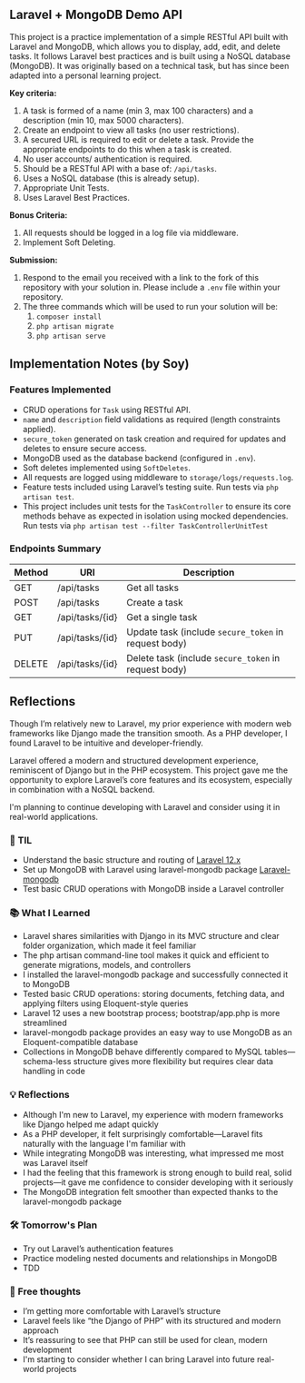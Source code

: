## Laravel + MongoDB Demo API

This project is a practice implementation of a simple RESTful API built with Laravel and MongoDB, which allows you to display, add, edit, and delete tasks. It follows Laravel best practices and is built using a NoSQL database (MongoDB).
It was originally based on a technical task, but has since been adapted into a personal learning project.

**Key criteria:**

1. A task is formed of a name (min 3, max 100 characters) and a description (min 10, max 5000 characters).
2. Create an endpoint to view all tasks (no user restrictions).
3. A secured URL is required to edit or delete a task. Provide the appropriate endpoints to do this when a task is created.
4. No user accounts/ authentication is required.
5. Should be a RESTful API with a base of: `/api/tasks`.
6. Uses a NoSQL database (this is already setup).
7. Appropriate Unit Tests.
8. Uses Laravel Best Practices.

**Bonus Criteria:**

1. All requests should be logged in a log file via middleware.
2. Implement Soft Deleting.

**Submission:**

1. Respond to the email you received with a link to the fork of this repository with your solution in. Please include a `.env` file within your repository.
2. The three commands which will be used to run your solution will be:
    1. `composer install`
    2. `php artisan migrate`
    3. `php artisan serve`

## Implementation Notes (by Soy)

### Features Implemented

-   CRUD operations for `Task` using RESTful API.
-   `name` and `description` field validations as required (length constraints applied).
-   `secure_token` generated on task creation and required for updates and deletes to ensure secure access.
-   MongoDB used as the database backend (configured in `.env`).
-   Soft deletes implemented using `SoftDeletes`.
-   All requests are logged using middleware to `storage/logs/requests.log`.
-   Feature tests included using Laravel’s testing suite. Run tests via `php artisan test`.
-   This project includes unit tests for the `TaskController` to ensure its core methods behave as expected in isolation using mocked dependencies. Run tests via `php artisan test --filter TaskControllerUnitTest`

### Endpoints Summary

| Method | URI             | Description                                          |
| ------ | --------------- | ---------------------------------------------------- |
| GET    | /api/tasks      | Get all tasks                                        |
| POST   | /api/tasks      | Create a task                                        |
| GET    | /api/tasks/{id} | Get a single task                                    |
| PUT    | /api/tasks/{id} | Update task (include `secure_token` in request body) |
| DELETE | /api/tasks/{id} | Delete task (include `secure_token` in request body) |

## Reflections

Though I’m relatively new to Laravel, my prior experience with modern web frameworks like Django made the transition smooth. As a PHP developer, I found Laravel to be intuitive and developer-friendly.

Laravel offered a modern and structured development experience, reminiscent of Django but in the PHP ecosystem. This project gave me the opportunity to explore Laravel’s core features and its ecosystem, especially in combination with a NoSQL backend.

I'm planning to continue developing with Laravel and consider using it in real-world applications.

### 🎯 TIL

-   Understand the basic structure and routing of [Laravel 12.x](https://laravel.com/docs/12.x)
-   Set up MongoDB with Laravel using laravel-mongodb package [Laravel-mongodb](https://www.mongodb.com/ko-kr/docs/drivers/php/laravel-mongodb/current/quick-start/view-data/)
-   Test basic CRUD operations with MongoDB inside a Laravel controller

### 📚 What I Learned

-   Laravel shares similarities with Django in its MVC structure and clear folder organization, which made it feel familiar
-   The php artisan command-line tool makes it quick and efficient to generate migrations, models, and controllers
-   I installed the laravel-mongodb package and successfully connected it to MongoDB
-   Tested basic CRUD operations: storing documents, fetching data, and applying filters using Eloquent-style queries
-   Laravel 12 uses a new bootstrap process; bootstrap/app.php is more streamlined
-   laravel-mongodb package provides an easy way to use MongoDB as an Eloquent-compatible database
-   Collections in MongoDB behave differently compared to MySQL tables—schema-less structure gives more flexibility but requires clear data handling in code

### 💡 Reflections

-   Although I'm new to Laravel, my experience with modern frameworks like Django helped me adapt quickly
-   As a PHP developer, it felt surprisingly comfortable—Laravel fits naturally with the language I'm familiar with
-   While integrating MongoDB was interesting, what impressed me most was Laravel itself
-   I had the feeling that this framework is strong enough to build real, solid projects—it gave me confidence to consider developing with it seriously
-   The MongoDB integration felt smoother than expected thanks to the laravel-mongodb package

### 🛠 Tomorrow's Plan

-   Try out Laravel’s authentication features
-   Practice modeling nested documents and relationships in MongoDB
-   TDD

### 🧠 Free thoughts

-   I’m getting more comfortable with Laravel’s structure
-   Laravel feels like “the Django of PHP” with its structured and modern approach
-   It’s reassuring to see that PHP can still be used for clean, modern development
-   I'm starting to consider whether I can bring Laravel into future real-world projects
